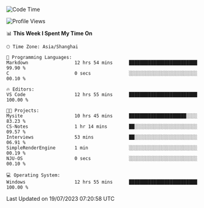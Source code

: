 <!--START_SECTION:waka-->
![Code Time](http://img.shields.io/badge/Code%20Time-1%2C050%20hrs%2026%20mins-blue)

![Profile Views](http://img.shields.io/badge/Profile%20Views-3-blue)

📊 **This Week I Spent My Time On** 

```text
🕑︎ Time Zone: Asia/Shanghai

💬 Programming Languages: 
Markdown                 12 hrs 54 mins      █████████████████████████   99.90 % 
C                        0 secs              ░░░░░░░░░░░░░░░░░░░░░░░░░   00.10 % 

🔥 Editors: 
VS Code                  12 hrs 55 mins      █████████████████████████   100.00 % 

🐱‍💻 Projects: 
Mysite                   10 hrs 45 mins      █████████████████████░░░░   83.23 % 
CS-Notes                 1 hr 14 mins        ██░░░░░░░░░░░░░░░░░░░░░░░   09.57 % 
Interviews               53 mins             ██░░░░░░░░░░░░░░░░░░░░░░░   06.91 % 
SimpleRenderEngine       1 min               ░░░░░░░░░░░░░░░░░░░░░░░░░   00.19 % 
NJU-OS                   0 secs              ░░░░░░░░░░░░░░░░░░░░░░░░░   00.10 % 

💻 Operating System: 
Windows                  12 hrs 55 mins      █████████████████████████   100.00 % 
```


 Last Updated on 19/07/2023 07:20:58 UTC
<!--END_SECTION:waka-->
